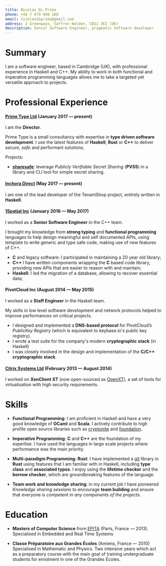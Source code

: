 ```yaml
---
title: Nicolas Di Prima
phone: +44 7 479 949 160
email: nicolasdiprima@gmail.com
address: 2 Greenways, Saffron Walden, CB11 3EZ (UK)
description: Senior Software Engineer, pragmatic Software developer
---
```



# Summary

I am a software engineer, based in Cambridge (UK), with professional experience
in Haskell and C++. My ability to work in both functional and imperative
programming languages allows me to take a targeted yet versatile approach to
projects.

# Professional Experience

#### [Prime Type Ltd](http://primetype.co.uk) (January 2017 — present)

I am the **Director**.

Prime Type is a small consultancy with expertise in **type driven software
development**. I use the latest features of **Haskell**, **Rust** or **C++**
to deliver _secure_, _safe_ and performant solutions.

Projects:

* [**sharesafe**](https://github.com/primetype/sharesafe-lib): leverage *Publicly
  Verifiable Secret Sharing* (**PVSS**) in a library and CLI tool for simple
  secret sharing.

#### [Inchora Direct](https://www.inchora.com/) (May 2017 — present)

I am one of the lead developer of the TenantShop project, entirely written in
**Haskell**.

#### [1Spatial Inc](http://wwww.1spatial.com) (January 2016 — May 2017)

I worked as a **Senior Software Engineer** in the C++ team.

I brought my knowledge from **strong typing** and **functional programming** languages
to help design meaningful and self documented APIs, using template to write
generic and type safe code, making use of new features of C++.

* **C** and legacy software: I participated in maintaining a 20 year old
  library;
* **C++** I have written components wrapping the **C** based code library,
  providing new APIs that are easier to reason with and maintain;
* **Haskell**: I led the migration of a database, allowing to recover
  essential data;

#### PivotCloud Inc (August 2014 — May 2015)

I worked as a **Staff Engineer** in the Haskell team.

My skills in low level software development and network protocols
helped to improve performances on critical projects.  

* I designed and implemented a **DNS-based protocol**  for PivotCloud’s
  *PublicKey Registry* (which is equivalent to keybase.io's public key
  registry).
* I wrote a test suite for the company's modern **cryptographic stack** (in
  Haskell)
* I was closely involved in the design and implementation of the **C/C++
  cryptographic stack**.

#### [Citrix Systems Ltd](http://wwww.citrix.com) (February 2013 — August 2014)

I worked on **XenClient XT** (now open-sourced as [OpenXT](http://openxt.org/)),
a set of tools for virtualisation with high security requirements.

# Skills

* **Functional Programming**: I am proficient in Haskell and have a very good
  knowledge of **OCaml** and **Scala**. I actively contribute to high profile
  open source libraries such as
  [cryptonite](http://github.com/haskell-crypto/cryptonite)
  and [foundation](http://github.com/haskell-foundation/foundation).

* **Imperative Programming**: **C** and **C++** are the foundation of my
  expertise. I have used the languages in large scale projects where
  performance was the main priority.

* **Multi-paradigm Programming: Rust**: I have implemented a
  [git](http://github.com/nicolasdp/git) library in **Rust** using features
  that I am familiar with in Haskell, including **type class** and
  **associated types**.
  I enjoy using the **lifetime checker** and the **borrow checker**,
  which are groundbreaking features of the language.

* **Team work and knowledge sharing**: in my current job I have pioneered *Knowledge sharing sessions*
  to encourage **team building** and ensure that everyone is _competent in any
  components of the projects_.

# Education

* **Masters of Computer Science** from [EPITA](http://www.epita.fr/international)
  (Paris, France — 2013). Specialised in Embedded and Real Time Systems

* **Classe Préparatoire aux Grandes Écoles** (Amiens, France — 2010)
  Specialised in Mathematic and Physics. Two intensive years which act as a
  preparatory course with the main goal of training undergraduate students for
  enrolment in one of the Grandes Écoles.
